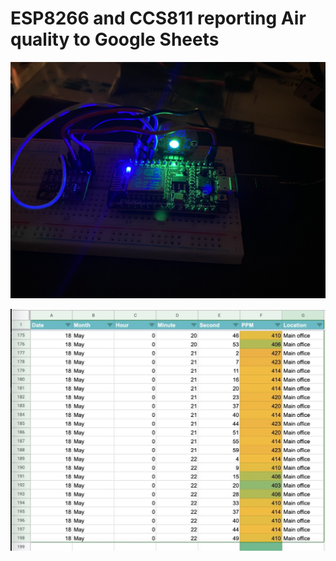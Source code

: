 # ESP8266 and CCS811 reporting Air quality to Google Sheets


![Preview](preview.jpg)

![Preview](screenshot.jpg)